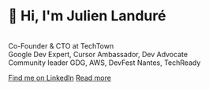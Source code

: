 # 👋 Hi, I'm **Julien Landuré**
<br>
Co-Founder & CTO at TechTown<br>
Google Dev Expert, Cursor Ambassador, Dev Advocate<br>
Community leader GDG, AWS, DevFest Nantes, TechReady

[Find me on LinkedIn](https://linkedin.com/in/jlandure)
[Read more](#🚀-julien-landuré)

